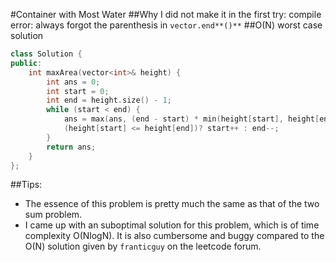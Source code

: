 #Container with Most Water
##Why I did not make it in the first try:
compile error: always forgot the parenthesis in `vector.end**()**`
##O(N) worst case solution
```C++
class Solution {
public:
    int maxArea(vector<int>& height) {
        int ans = 0;
        int start = 0;
        int end = height.size() - 1;
        while (start < end) {
            ans = max(ans, (end - start) * min(height[start], height[end]));
            (height[start] <= height[end])? start++ : end--;
        }
        return ans;
    }
};
```
##Tips:
- The essence of this problem is pretty much the same as that of the two sum problem.
- I came up with an suboptimal solution for this problem, which is of time complexity O(NlogN). It is also cumbersome and buggy compared to the O(N) solution given by `franticguy` on the leetcode forum.
